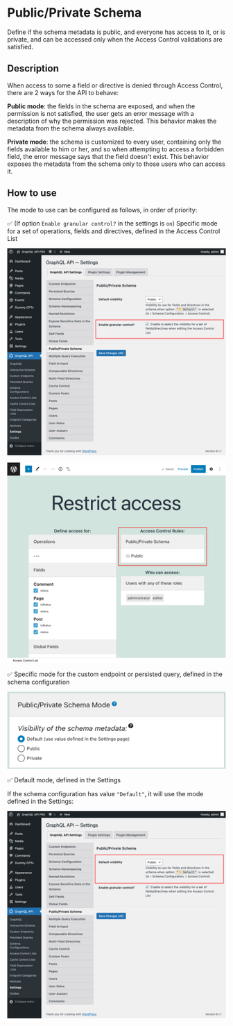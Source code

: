 # Public/Private Schema

Define if the schema metadata is public, and everyone has access to it, or is private, and can be accessed only when the Access Control validations are satisfied.

## Description

When access to some a field or directive is denied through Access Control, there are 2 ways for the API to behave:

**Public mode**: the fields in the schema are exposed, and when the permission is not satisfied, the user gets an error message with a description of why the permission was rejected. This behavior makes the metadata from the schema always available.

**Private mode**: the schema is customized to every user, containing only the fields available to him or her, and so when attempting to access a forbidden field, the error message says that the field doesn't exist. This behavior exposes the metadata from the schema only to those users who can access it.

## How to use

The mode to use can be configured as follows, in order of priority:

✅ (If option `Enable granular control?` in the settings is `on`) Specific mode for a set of operations, fields and directives, defined in the Access Control List

![Enable granular control?](../../images/settings-enable-granular-control.png "Enable granular control?")

![Individual Public/Private schema mode](../../images/acl-public-private-schema-mode.png "Individual Public/Private schema mode")

✅ Specific mode for the custom endpoint or persisted query, defined in the schema configuration

![Public/Private schema mode, set in the Schema configuration](../../images/schema-configuration-public-private-schema-mode.png "Public/Private schema mode, set in the Schema configuration")

✅ Default mode, defined in the Settings

If the schema configuration has value `"Default"`, it will use the mode defined in the Settings:

![Defaul Public/Private schema mode](../../images/default-public-private-schema-mode.png "Defaul Public/Private schema mode")

<!-- ## Resources

Video demonstrating usage of the public/private schema modes: <a href="https://vimeo.com/413503284" target="_blank">vimeo.com/413503284</a>. -->

